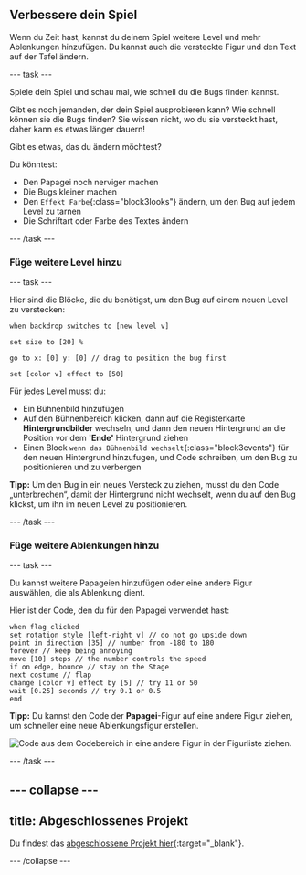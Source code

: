 ## Verbessere dein Spiel

Wenn du Zeit hast, kannst du deinem Spiel weitere Level und mehr Ablenkungen hinzufügen. Du kannst auch die versteckte Figur und den Text auf der Tafel ändern.

--- task ---

Spiele dein Spiel und schau mal, wie schnell du die Bugs finden kannst.

Gibt es noch jemanden, der dein Spiel ausprobieren kann? Wie schnell können sie die Bugs finden? Sie wissen nicht, wo du sie versteckt hast, daher kann es etwas länger dauern!

Gibt es etwas, das du ändern möchtest?

Du könntest:
- Den Papagei noch nerviger machen
- Die Bugs kleiner machen
- Den `Effekt Farbe`{:class="block3looks"} ändern, um den Bug auf jedem Level zu tarnen
- Die Schriftart oder Farbe des Textes ändern

--- /task ---

### Füge weitere Level hinzu

--- task ---

Hier sind die Blöcke, die du benötigst, um den Bug auf einem neuen Level zu verstecken:

```blocks3
when backdrop switches to [new level v]

set size to [20] %

go to x: [0] y: [0] // drag to position the bug first

set [color v] effect to [50]
```

Für jedes Level musst du:
- Ein Bühnenbild hinzufügen
- Auf den Bühnenbereich klicken, dann auf die Registerkarte **Hintergrundbilder** wechseln, und dann den neuen Hintergrund an die Position vor dem **'Ende'** Hintergrund ziehen
- Einen Block `wenn das Bühnenbild wechselt`{:class="block3events"} für den neuen Hintergrund hinzufugen, und Code schreiben, um den Bug zu positionieren und zu verbergen

**Tipp:** Um den Bug in ein neues Versteck zu ziehen, musst du den Code „unterbrechen“, damit der Hintergrund nicht wechselt, wenn du auf den Bug klickst, um ihn im neuen Level zu positionieren.

--- /task ---

### Füge weitere Ablenkungen hinzu

--- task ---

Du kannst weitere Papageien hinzufügen oder eine andere Figur auswählen, die als Ablenkung dient.

Hier ist der Code, den du für den Papagei verwendet hast:

```blocks3
when flag clicked
set rotation style [left-right v] // do not go upside down
point in direction [35] // number from -180 to 180
forever // keep being annoying
move [10] steps // the number controls the speed
if on edge, bounce // stay on the Stage
next costume // flap
change [color v] effect by [5] // try 11 or 50
wait [0.25] seconds // try 0.1 or 0.5
end
```

**Tipp:** Du kannst den Code der **Papagei**-Figur auf eine andere Figur ziehen, um schneller eine neue Ablenkungsfigur erstellen.

![Code aus dem Codebereich in eine andere Figur in der Figurliste ziehen.](images/drag-parrot-code.gif)

--- /task ---

--- collapse ---
---
title: Abgeschlossenes Projekt
---

Du findest das [abgeschlossene Projekt hier](https://scratch.mit.edu/projects/486719939/){:target="_blank"}.

--- /collapse ---